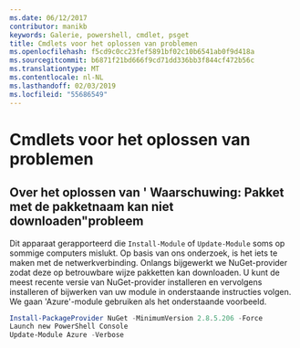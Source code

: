 ```yaml
---
ms.date: 06/12/2017
contributor: manikb
keywords: Galerie, powershell, cmdlet, psget
title: Cmdlets voor het oplossen van problemen
ms.openlocfilehash: f5cd9c0cc23fef5891bf02c10b6541ab0f9d418a
ms.sourcegitcommit: b6871f21bd666f9cd71dd336bb3f844cf472b56c
ms.translationtype: MT
ms.contentlocale: nl-NL
ms.lasthandoff: 02/03/2019
ms.locfileid: "55686549"
---
```

# <a name="troubleshooting-cmdlets"></a>Cmdlets voor het oplossen van problemen

## <a name="how-to-resolve-warning-package-your-package-name-failed-to-download-issue"></a>Over het oplossen van ' Waarschuwing: Pakket met de pakketnaam kan niet downloaden"probleem

Dit apparaat gerapporteerd die `Install-Module` of `Update-Module` soms op sommige computers mislukt.
Op basis van ons onderzoek, is het iets te maken met de netwerkverbinding.
Onlangs bijgewerkt we NuGet-provider zodat deze op betrouwbare wijze pakketten kan downloaden.
U kunt de meest recente versie van NuGet-provider installeren en vervolgens installeren of bijwerken van uw module in onderstaande instructies volgen.
We gaan 'Azure'-module gebruiken als het onderstaande voorbeeld.

```powershell
Install-PackageProvider NuGet -MinimumVersion 2.8.5.206 -Force
Launch new PowerShell Console
Update-Module Azure -Verbose
```
